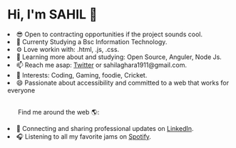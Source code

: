 <h1>Hi, I'm SAHIL 👋</h1>
<li>😎 Open to contracting opportunities if the project sounds cool.</li>
<li>🏢 Currenty Studying a Bsc Information Technology.</li>
<li>⚙️ Love workin with: .html, .js, .css.</li>
<li>🌱 Learning more about and studying: Open Source, Anguler, Node Js.</li>
<li>📫 Reach me asap: <a href="https://twitter.com/sahilaghara_19" target="_blank">Twitter</a> or sahilaghara1911@gmail.com.</li>
<li>💜 Interests: Coding, Gaming, foodie, Cricket.</li>
<li>😄 Passionate about accessibility and committed to a web that works for everyone</li><br>
<ul>Find me around the web 🌎:</ul>
<li>💼 Connecting and sharing professional updates on <a href="https://www.linkedin.com/in/sahil-aghara-363458202/" target="_blank">LinkedIn</a>.</li>
<li>🎧 Listening to all my favorite jams on <a href="https://open.spotify.com/playlist/4JF920cRfshQkZSDyN7bZL" target="_blank">Spotify</a>.</li>

